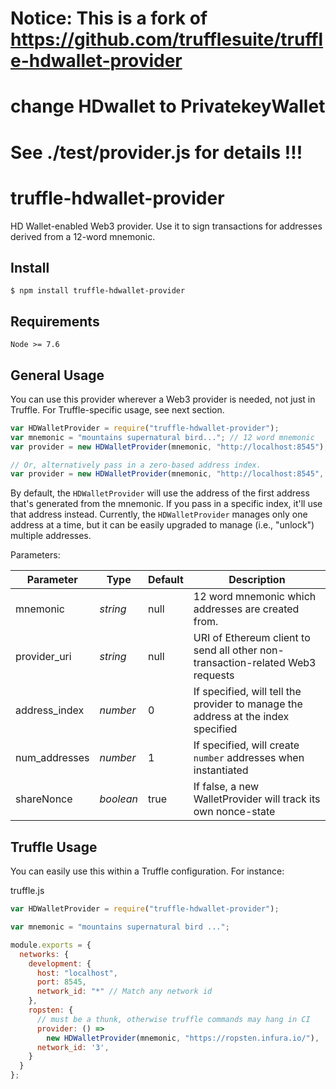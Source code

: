 # Notice: This is a fork of https://github.com/trufflesuite/truffle-hdwallet-provider
# change HDwallet to PrivatekeyWallet
# See ./test/provider.js for details !!!

# truffle-hdwallet-provider
HD Wallet-enabled Web3 provider. Use it to sign transactions for addresses derived from a 12-word mnemonic.

## Install

```
$ npm install truffle-hdwallet-provider
```

## Requirements
```
Node >= 7.6
```

## General Usage

You can use this provider wherever a Web3 provider is needed, not just in Truffle. For Truffle-specific usage, see next section.

```javascript
var HDWalletProvider = require("truffle-hdwallet-provider");
var mnemonic = "mountains supernatural bird..."; // 12 word mnemonic
var provider = new HDWalletProvider(mnemonic, "http://localhost:8545");

// Or, alternatively pass in a zero-based address index.
var provider = new HDWalletProvider(mnemonic, "http://localhost:8545", 5);
```

By default, the `HDWalletProvider` will use the address of the first address that's generated from the mnemonic. If you pass in a specific index, it'll use that address instead. Currently, the `HDWalletProvider` manages only one address at a time, but it can be easily upgraded to manage (i.e., "unlock") multiple addresses.

Parameters:

| Parameter | Type | Default | Description |
| ------ | ---- | ------- | ----------- |
| mnemonic | *string* | null | <required> 12 word mnemonic which addresses are created from. |
| provider_uri | *string* | null | <required> URI of Ethereum client to send all other non-transaction-related Web3 requests |
| address_index | *number* | 0 | <optional> If specified, will tell the provider to manage the address at the index specified |
| num_addresses | *number* | 1 | <optional> If specified, will create `number` addresses when instantiated |
| shareNonce | *boolean* | true | <optional> If false, a new WalletProvider will track its own nonce-state |

## Truffle Usage

You can easily use this within a Truffle configuration. For instance:

truffle.js
```javascript
var HDWalletProvider = require("truffle-hdwallet-provider");

var mnemonic = "mountains supernatural bird ...";

module.exports = {
  networks: {
    development: {
      host: "localhost",
      port: 8545,
      network_id: "*" // Match any network id
    },
    ropsten: {
      // must be a thunk, otherwise truffle commands may hang in CI
      provider: () =>
        new HDWalletProvider(mnemonic, "https://ropsten.infura.io/"),
      network_id: '3',
    }
  }
};
```

